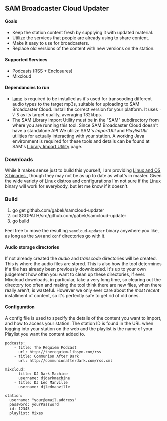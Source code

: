 ## SAM Broadcaster Cloud Updater


#### Goals
* Keep the station content fresh by supplying it with updated material.
* Utilize the services that people are already using to share content.
* Make it easy to use for broadcasters.
* Replace old versions of the content with new versions on the station.

#### Supported Services
* Podcasts (RSS + Enclosures)
* Mixcloud

#### Dependancies to run
* [lame](http://lame.sourceforge.net/) is required to be installed as it's used for transcoding different audio types to the target mp3s, suitable for uploading to SAM Broadcaster Cloud.  Install the correct version for your platform.  It uses `-V 5` as its target quality, averaging 132kbps.
* The SAM Library Import Utility must be in the "SAM" subdirectory from where you are running this tool.  Since SAM Broadcaster Cloud doesn't have a standalone API We utilize SAM's _ImportUtil_ and _PlaylistUtil_ utilities for actually interacting with your station. A working Java environment is required for these tools and details can be found at SAM's [Library Import Utility](http://spacial.com/library-import-utility/) page.

### Downloads
While it makes sense just to build this yourself, I am providing [Linux and OS X binaries ](https://github.com/gabek/samcloud-updater/releases), though they may not be as up to date as what's in master.  Given the wide variety of Linux distros and configurations I'm not sure if the Linux binary will work for everybody, but let me know if it doesn't.

### Build
1. go get github.com/gabek/samcloud-updater
2. cd $GOPATH/src/github.com/gabek/samcloud-updater
3. go build

Feel free to move the resulting `samcloud-updater` binary anywhere you like, as long as the `SAM` and `conf` directories go with it.

#### Audio storage directories
If not already created the _audio_ and _transcode_ directories will be created.  This is where the audio files are stored.  This is also how the tool determines if a file has already been previously downloaded.  It's up to your own judgement how often you want to clean up these directories, if ever.  Mixcloud downloads, in particular, take a very long time, so clearing out the directory too often and making the tool think there are new files, when there really aren't, is wasteful.  However we only ever care about the *most recent* installment of content, so it's perfectly safe to get rid of old ones.

#### Configuration
A config file is used to specify the details of the content you want to import, and how to access your station.  The station ID is found in the URL when logging into your station on the web and the playlist is the name of your Playlist you want the content added to.
```
podcasts:
    - title: The Requiem Podcast
      url: http://therequiem.libsyn.com/rss
    - title: Communion After Dark
      url: http://communionafterdark.com/rss.xml

mixcloud:
    - title: DJ Dark Machine
      username: djdarkmachine
    - title: DJ Led Manville
      username: djledmanville

station:
  username: "your@email.address"
  password: yourPassword
  id: 12345
  playlist: Mixes
  ```
